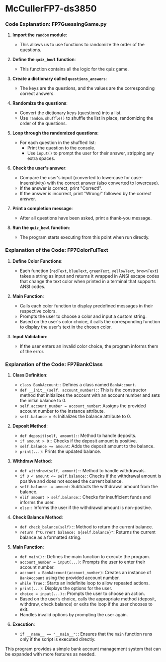 # McCullerFP7-ds3850


### Code Explanation: FP7GuessingGame.py

1. **Import the `random` module**:
   - This allows us to use functions to randomize the order of the questions.

2. **Define the `quiz_bowl` function**:
   - This function contains all the logic for the quiz game.

3. **Create a dictionary called `questions_answers`**:
   - The keys are the questions, and the values are the corresponding correct answers.

4. **Randomize the questions**:
   - Convert the dictionary keys (questions) into a list.
   - Use `random.shuffle()` to shuffle the list in place, randomizing the order of the questions.

5. **Loop through the randomized questions**:
   - For each question in the shuffled list:
     - Print the question to the console.
     - Use `input()` to prompt the user for their answer, stripping any extra spaces.

6. **Check the user's answer**:
   - Compare the user's input (converted to lowercase for case-insensitivity) with the correct answer (also converted to lowercase).
   - If the answer is correct, print "Correct!".
   - If the answer is incorrect, print "Wrong!" followed by the correct answer.

7. **Print a completion message**:
   - After all questions have been asked, print a thank-you message.

8. **Run the `quiz_bowl` function**:
   - The program starts executing from this point when run directly.


### Explanation of the Code: FP7ColorFulText

1. **Define Color Functions**:
   - Each function (`redText`, `blueText`, `greenText`, `yellowText`, `brownText`) takes a string as input and returns it wrapped in ANSI escape codes that change the text color when printed in a terminal that supports ANSI codes.

2. **Main Function**:
   - Calls each color function to display predefined messages in their respective colors.
   - Prompts the user to choose a color and input a custom string.
   - Based on the user's color choice, it calls the corresponding function to display the user's text in the chosen color.

3. **Input Validation**:
   - If the user enters an invalid color choice, the program informs them of the error.

### Explanation of the Code: FP7BankClass

1. **Class Definition**:
   - `class BankAccount:`: Defines a class named `BankAccount`.
   - `def __init__(self, account_number):`: This is the constructor method that initializes the account with an account number and sets the initial balance to 0.
   - `self.account_number = account_number`: Assigns the provided account number to the instance attribute.
   - `self.balance = 0`: Initializes the balance attribute to 0.

2. **Deposit Method**:
   - `def deposit(self, amount):`: Method to handle deposits.
   - `if amount > 0:`: Checks if the deposit amount is positive.
   - `self.balance += amount`: Adds the deposit amount to the balance.
   - `print(...)`: Prints the updated balance.

3. **Withdraw Method**:
   - `def withdraw(self, amount):`: Method to handle withdrawals.
   - `if 0 < amount <= self.balance:`: Checks if the withdrawal amount is positive and does not exceed the current balance.
   - `self.balance -= amount`: Subtracts the withdrawal amount from the balance.
   - `elif amount > self.balance:`: Checks for insufficient funds and informs the user.
   - `else:`: Informs the user if the withdrawal amount is non-positive.

4. **Check Balance Method**:
   - `def check_balance(self):`: Method to return the current balance.
   - `return f"Current balance: ${self.balance}"`: Returns the current balance as a formatted string.

5. **Main Function**:
   - `def main():`: Defines the main function to execute the program.
   - `account_number = input(...)`: Prompts the user to enter their account number.
   - `account = BankAccount(account_number)`: Creates an instance of `BankAccount` using the provided account number.
   - `while True:`: Starts an indefinite loop to allow repeated actions.
   - `print(...)`: Displays the options for the user.
   - `choice = input(...):`: Prompts the user to choose an action.
   - Based on the user’s choice, calls the appropriate method (deposit, withdraw, check balance) or exits the loop if the user chooses to exit.
   - Handles invalid options by prompting the user again.

6. **Execution**:
   - `if __name__ == "__main__":`: Ensures that the `main` function runs only if the script is executed directly.

This program provides a simple bank account management system that can be expanded with more features as needed.